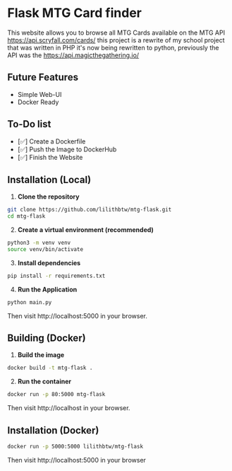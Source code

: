 # Flask MTG Card finder
This website allows you to browse all MTG Cards available on the MTG API https://api.scryfall.com/cards/ this project is a rewrite of my school project that was written in PHP it's now being rewritten to python, previously the API was the https://api.magicthegathering.io/

## Future Features 
- Simple Web-UI
- Docker Ready 

## To-Do list
- [✅] Create a Dockerfile
- [✅] Push the Image to DockerHub
- [✅] Finish the Website

## Installation (Local)

1. **Clone the repository**
```bash
git clone https://github.com/lilithbtw/mtg-flask.git
cd mtg-flask
```

2. **Create a virtual environment (recommended)**

```bash
python3 -m venv venv
source venv/bin/activate
```

3. **Install dependencies**

```bash
pip install -r requirements.txt
```

4. **Run the Application**

```bash
python main.py
```

Then visit http://localhost:5000 in your browser.


## Building (Docker)

1. **Build the image**
```bash
docker build -t mtg-flask .
```

2. **Run the container**

```bash
docker run -p 80:5000 mtg-flask
```

Then visit http://localhost in your browser.

## Installation (Docker)

```bash
docker run -p 5000:5000 lilithbtw/mtg-flask
```

Then visit http://localhost:5000 in your browser
